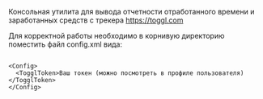 Консольная утилита для вывода отчетности отработанного времени и заработанных средств с трекера https://toggl.com

Для корректной работы необходимо в корнивую директорию поместить файл config.xml вида:

<code>
&ltConfig&gt
  &ltTogglToken&gtВаш токен (можно посмотреть в профиле пользователя)&lt/TogglToken&gt
&lt/Config&gt
</code>
